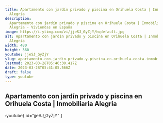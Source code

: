 ```yaml
---
title: Apartamento con jardín privado y piscina en Orihuela Costa | Inmobiliaria
  Alegria
description:
  Apartamento con jardín privado y piscina en Orihuela Costa | Inmobiliaria
  Alegria - Viviendas en España
image: https://i.ytimg.com/vi/jjeSJ_GyZjY/hqdefault.jpg
alt: Apartamento con jardín privado y piscina en Orihuela Costa | Inmobiliaria
  Alegria
width: 480
height: 360
youtube: jjeSJ_GyZjY
slug: apartamento-con-jardin-privado-y-piscina-en-orihuela-costa-inmobiliaria-alegria
lastmod: 2023-03-28T05:46:30.417Z
date: 2023-03-28T05:41:05.566Z
draft: false
type: youtube
---
```


## Apartamento con jardín privado y piscina en Orihuela Costa | Inmobiliaria Alegria

:youtube{ id="jjeSJ_GyZjY" }
